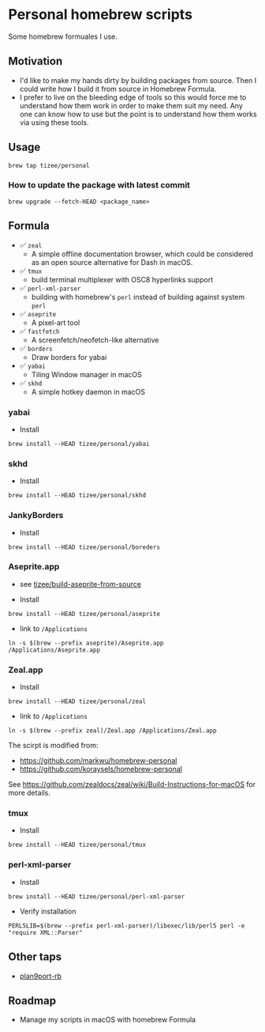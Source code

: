 # Personal homebrew scripts

Some homebrew formuales I use.

## Motivation

- I'd like to make my hands dirty by building packages from source. Then I could write how I build it from source in Homebrew Formula.
- I prefer to live on the bleeding edge of tools so this would force me to understand how them work in order to make them suit my need. Any one can know how to use but the point is to understand how them works via using these tools.

## Usage

```
brew tap tizee/personal
```

### How to update the package with latest commit

```
brew upgrade --fetch-HEAD <package_name>
```

## Formula

- ✅ `zeal`
    - A simple offline documentation browser, which could be considered as an open source alternative for Dash in macOS.
- ✅ `tmux`
    - build terminal multiplexer with OSC8 hyperlinks support
- ✅ `perl-xml-parser`
    - building with homebrew's `perl` instead of building against system `perl`
- ✅ `aseprite`
    - A pixel-art tool
- ✅ `fastfetch`
    - A screenfetch/neofetch-like alternative
- ✅ `borders`
    - Draw borders for yabai
- ✅ `yabai`
    - Tiling Window manager in macOS
- ✅ `skhd`
    - A simple hotkey daemon in macOS

### yabai

- Install
```
brew install --HEAD tizee/personal/yabai
```

### skhd

- Install
```
brew install --HEAD tizee/personal/skhd
```

### JankyBorders

- Install
```
brew install --HEAD tizee/personal/boreders
```

### Aseprite.app

- see [tizee/build-aseprite-from-source](https://github.com/tizee/build-aseprite-from-source)

- Install
```
brew install --HEAD tizee/personal/aseprite
```

- link to `/Applications`
```
ln -s $(brew --prefix aseprite)/Aseprite.app /Applications/Aseprite.app
```

### Zeal.app

- Install
```
brew install --HEAD tizee/personal/zeal
```

- link to `/Applications`
```
ln -s $(brew --prefix zeal)/Zeal.app /Applications/Zeal.app
```

The scirpt is modified from:

- https://github.com/markwu/homebrew-personal
- https://github.com/koraysels/homebrew-personal

See https://github.com/zealdocs/zeal/wiki/Build-Instructions-for-macOS for more details.

### tmux

- Install
```
brew install --HEAD tizee/personal/tmux
```

### perl-xml-parser

- Install
```
brew install --HEAD tizee/personal/perl-xml-parser
```

- Verify installation
```
PERL5LIB=$(brew --prefix perl-xml-parser)/libexec/lib/perl5 perl -e "require XML::Parser"
```

## Other taps

- [plan9port-rb](https://github.com/tizee/plan9port-rb/tree/main)

## Roadmap

- Manage my scripts in macOS with homebrew Formula

